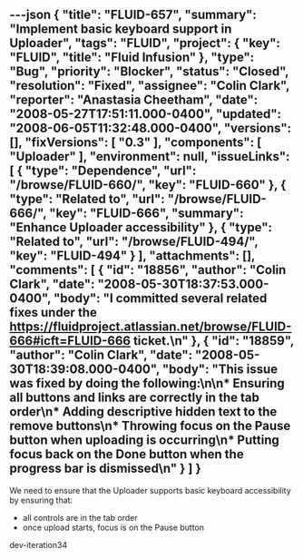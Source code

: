 ---json
{
  "title": "FLUID-657",
  "summary": "Implement basic keyboard support in Uploader",
  "tags": "FLUID",
  "project": {
    "key": "FLUID",
    "title": "Fluid Infusion"
  },
  "type": "Bug",
  "priority": "Blocker",
  "status": "Closed",
  "resolution": "Fixed",
  "assignee": "Colin Clark",
  "reporter": "Anastasia Cheetham",
  "date": "2008-05-27T17:51:11.000-0400",
  "updated": "2008-06-05T11:32:48.000-0400",
  "versions": [],
  "fixVersions": [
    "0.3"
  ],
  "components": [
    "Uploader"
  ],
  "environment": null,
  "issueLinks": [
    {
      "type": "Dependence",
      "url": "/browse/FLUID-660/",
      "key": "FLUID-660"
    },
    {
      "type": "Related to",
      "url": "/browse/FLUID-666/",
      "key": "FLUID-666",
      "summary": "Enhance Uploader accessibility"
    },
    {
      "type": "Related to",
      "url": "/browse/FLUID-494/",
      "key": "FLUID-494"
    }
  ],
  "attachments": [],
  "comments": [
    {
      "id": "18856",
      "author": "Colin Clark",
      "date": "2008-05-30T18:37:53.000-0400",
      "body": "I committed several related fixes under the <https://fluidproject.atlassian.net/browse/FLUID-666#icft=FLUID-666> ticket.\n"
    },
    {
      "id": "18859",
      "author": "Colin Clark",
      "date": "2008-05-30T18:39:08.000-0400",
      "body": "This issue was fixed by doing the following:\n\n* Ensuring all buttons and links are correctly in the tab order\n* Adding descriptive hidden text to the remove buttons\n* Throwing focus on the Pause button when uploading is occurring\n* Putting focus back on the Done button when the progress bar is dismissed\n"
    }
  ]
}
---
We need to ensure that the Uploader supports basic keyboard accessibility by ensuring that:

* all controls are in the tab order
* once upload starts, focus is on the Pause button

dev-iteration34

        